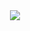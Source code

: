 <div align = "center">
    <a href = "https://hub.docker.com/repository/docker/zerohertzkr/airflow-stock-v3/general">
        <img src="https://img.shields.io/docker/v/zerohertzkr/airflow-stock-v3?style=for-the-badge&logo=Docker&label=zerohertzkr/airflow-stock-v3&labelColor=800a0a"/>
    </a>
</div>
